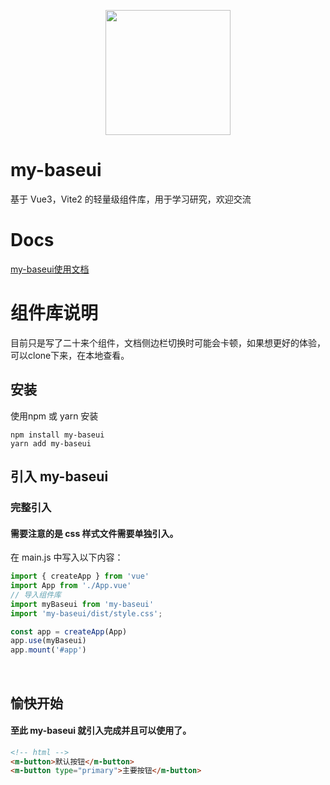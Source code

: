 <p align="center">
  <img width="200" src="https://wangibook.github.io/my-baseui/logo.png">
</p>

# my-baseui
基于 Vue3，Vite2 的轻量级组件库，用于学习研究，欢迎交流

# Docs 
[my-baseui使用文档](https://wangibook.github.io/my-baseui/#/)

# 组件库说明
目前只是写了二十来个组件，文档侧边栏切换时可能会卡顿，如果想更好的体验，可以clone下来，在本地查看。

## 安装
使用npm 或 yarn 安装

```
npm install my-baseui
yarn add my-baseui
```

## 引入 my-baseui
### 完整引入
#### 需要注意的是 css 样式文件需要单独引入。
在 main.js 中写入以下内容：
```js
import { createApp } from 'vue'
import App from './App.vue'
// 导入组件库
import myBaseui from 'my-baseui'
import 'my-baseui/dist/style.css';

const app = createApp(App)
app.use(myBaseui)
app.mount('#app')
```
<br/>

## 愉快开始

#### 至此 my-baseui 就引入完成并且可以使用了。

```html
<!-- html -->
<m-button>默认按钮</m-button>
<m-button type="primary">主要按钮</m-button>
```

<br/>
